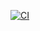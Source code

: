 [![CI](https://github.com/tharunsiddharths/devops/actions/workflows/main.yml/badge.svg)](https://github.com/tharunsiddharths/devops/actions/workflows/main.yml)

